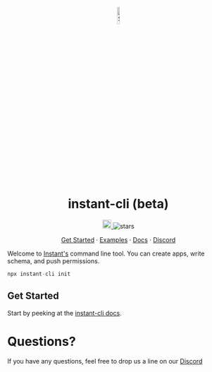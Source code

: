 <p align="center">
  <a href="https://instantdb.com">
    <img alt="Shows the Instant logo" src="https://instantdb.com/img/icon/android-chrome-512x512.png" width="10%">
  </a>
  <h1 align="center">instant-cli (beta)</h1>
</p>

<p align="center">
  <a 
    href="https://discord.com/invite/VU53p7uQcE" >
    <img height=20 src="https://img.shields.io/discord/1031957483243188235" />
  </a>
  <img src="https://img.shields.io/github/stars/instantdb/instant" alt="stars">
</p>

<p align="center">
   <a href="https://www.instantdb.com/docs/start-vanilla">Get Started</a> ·
   <a href="https://instantdb.com/examples">Examples</a> ·
   <a href="https://www.instantdb.com/docs/start-vanilla">Docs</a> ·
   <a href="https://discord.com/invite/VU53p7uQcE">Discord</a>
<p>

Welcome to [Instant's](http://instantdb.com) command line tool. You can create apps, write schema, and push permissions.

```javascript
npx instant-cli init
```

## Get Started

Start by peeking at the [instant-cli docs](https://www.instantdb.com/docs/cli).

# Questions?

If you have any questions, feel free to drop us a line on our [Discord](https://discord.com/invite/VU53p7uQcE)
